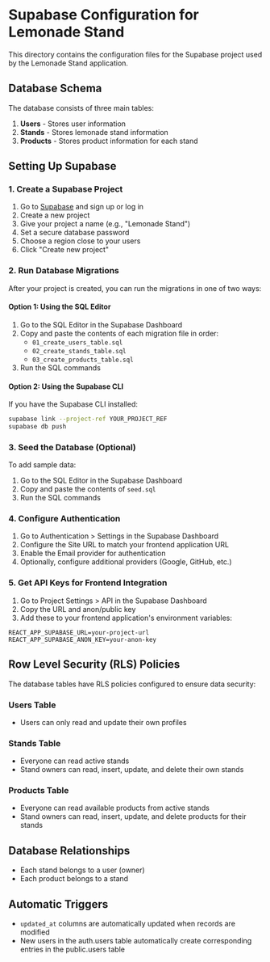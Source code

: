 # Supabase Configuration for Lemonade Stand

This directory contains the configuration files for the Supabase project used by the Lemonade Stand application.

## Database Schema

The database consists of three main tables:

1. **Users** - Stores user information
2. **Stands** - Stores lemonade stand information
3. **Products** - Stores product information for each stand

## Setting Up Supabase

### 1. Create a Supabase Project

1. Go to [Supabase](https://supabase.com/) and sign up or log in
2. Create a new project
3. Give your project a name (e.g., "Lemonade Stand")
4. Set a secure database password
5. Choose a region close to your users
6. Click "Create new project"

### 2. Run Database Migrations

After your project is created, you can run the migrations in one of two ways:

#### Option 1: Using the SQL Editor

1. Go to the SQL Editor in the Supabase Dashboard
2. Copy and paste the contents of each migration file in order:
   - `01_create_users_table.sql`
   - `02_create_stands_table.sql`
   - `03_create_products_table.sql`
3. Run the SQL commands

#### Option 2: Using the Supabase CLI

If you have the Supabase CLI installed:

```bash
supabase link --project-ref YOUR_PROJECT_REF
supabase db push
```

### 3. Seed the Database (Optional)

To add sample data:

1. Go to the SQL Editor in the Supabase Dashboard
2. Copy and paste the contents of `seed.sql`
3. Run the SQL commands

### 4. Configure Authentication

1. Go to Authentication > Settings in the Supabase Dashboard
2. Configure the Site URL to match your frontend application URL
3. Enable the Email provider for authentication
4. Optionally, configure additional providers (Google, GitHub, etc.)

### 5. Get API Keys for Frontend Integration

1. Go to Project Settings > API in the Supabase Dashboard
2. Copy the URL and anon/public key
3. Add these to your frontend application's environment variables:

```
REACT_APP_SUPABASE_URL=your-project-url
REACT_APP_SUPABASE_ANON_KEY=your-anon-key
```

## Row Level Security (RLS) Policies

The database tables have RLS policies configured to ensure data security:

### Users Table
- Users can only read and update their own profiles

### Stands Table
- Everyone can read active stands
- Stand owners can read, insert, update, and delete their own stands

### Products Table
- Everyone can read available products from active stands
- Stand owners can read, insert, update, and delete products for their stands

## Database Relationships

- Each stand belongs to a user (owner)
- Each product belongs to a stand

## Automatic Triggers

- `updated_at` columns are automatically updated when records are modified
- New users in the auth.users table automatically create corresponding entries in the public.users table